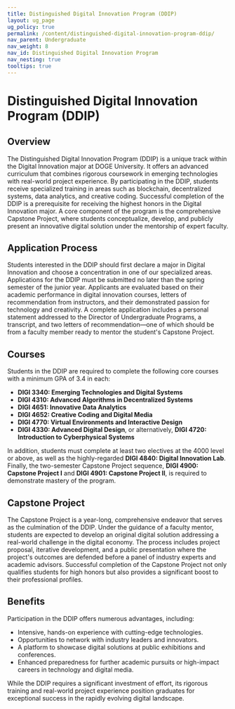 ```yaml
---
title: Distinguished Digital Innovation Program (DDIP)
layout: ug_page
ug_policy: true
permalink: /content/distinguished-digital-innovation-program-ddip/
nav_parent: Undergraduate
nav_weight: 8
nav_id: Distinguished Digital Innovation Program
nav_nesting: true
tooltips: true
---
```


<h1 class="mb-3">Distinguished Digital Innovation Program (DDIP)</h1>

## Overview

The Distinguished Digital Innovation Program (DDIP) is a unique track within the Digital Innovation major at DOGE University. It offers an advanced curriculum that combines rigorous coursework in emerging technologies with real-world project experience. By participating in the DDIP, students receive specialized training in areas such as blockchain, decentralized systems, data analytics, and creative coding. Successful completion of the DDIP is a prerequisite for receiving the highest honors in the Digital Innovation major. A core component of the program is the comprehensive Capstone Project, where students conceptualize, develop, and publicly present an innovative digital solution under the mentorship of expert faculty.

## Application Process

Students interested in the DDIP should first declare a major in Digital Innovation and choose a concentration in one of our specialized areas. Applications for the DDIP must be submitted no later than the spring semester of the junior year. Applicants are evaluated based on their academic performance in digital innovation courses, letters of recommendation from instructors, and their demonstrated passion for technology and creativity. A complete application includes a personal statement addressed to the Director of Undergraduate Programs, a transcript, and two letters of recommendation—one of which should be from a faculty member ready to mentor the student's Capstone Project.

## Courses

Students in the DDIP are required to complete the following core courses with a minimum GPA of 3.4 in each:

- <strong>DIGI 3340: Emerging Technologies and Digital Systems</strong>
- <strong>DIGI 4310: Advanced Algorithms in Decentralized Systems</strong>
- <strong>DIGI 4651: Innovative Data Analytics</strong>
- <strong>DIGI 4652: Creative Coding and Digital Media</strong>
- <strong>DIGI 4770: Virtual Environments and Interactive Design</strong>
- <strong>DIGI 4330: Advanced Digital Design</strong>, or alternatively, <strong>DIGI 4720: Introduction to Cyberphysical Systems</strong>

In addition, students must complete at least two electives at the 4000 level or above, as well as the highly-regarded <strong>DIGI 4840: Digital Innovation Lab</strong>. Finally, the two-semester Capstone Project sequence, <strong>DIGI 4900: Capstone Project I</strong> and <strong>DIGI 4901: Capstone Project II</strong>, is required to demonstrate mastery of the program.

## Capstone Project

The Capstone Project is a year-long, comprehensive endeavor that serves as the culmination of the DDIP. Under the guidance of a faculty mentor, students are expected to develop an original digital solution addressing a real-world challenge in the digital economy. The process includes project proposal, iterative development, and a public presentation where the project's outcomes are defended before a panel of industry experts and academic advisors. Successful completion of the Capstone Project not only qualifies students for high honors but also provides a significant boost to their professional profiles.

## Benefits

Participation in the DDIP offers numerous advantages, including:
- Intensive, hands-on experience with cutting-edge technologies.
- Opportunities to network with industry leaders and innovators.
- A platform to showcase digital solutions at public exhibitions and conferences.
- Enhanced preparedness for further academic pursuits or high-impact careers in technology and digital media.

While the DDIP requires a significant investment of effort, its rigorous training and real-world project experience position graduates for exceptional success in the rapidly evolving digital landscape.

<!-- ---

[Distinguished Majors Program description in PDF]({{ site.url }}/undergraduate/docs/Distinguished Majors Program.pdf) -->
